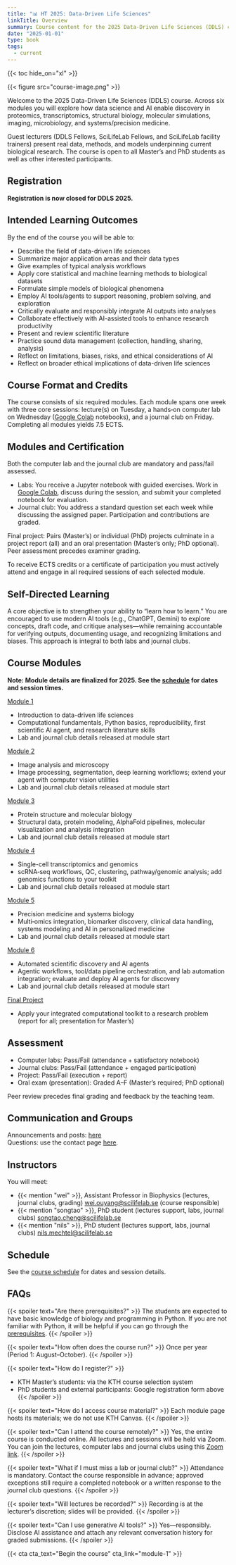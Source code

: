 ```yaml
---
title: "📊 HT 2025: Data-Driven Life Sciences"
linkTitle: Overview
summary: Course content for the 2025 Data-Driven Life Sciences (DDLS) course.
date: "2025-01-01"
type: book
tags:
  - current
---
```


{{< toc hide_on="xl" >}}

{{< figure src="course-image.png" >}}

Welcome to the 2025 Data-Driven Life Sciences (DDLS) course. Across six modules you will explore how data science and AI enable discovery in proteomics, transcriptomics, structural biology, molecular simulations, imaging, microbiology, and systems/precision medicine.

Guest lecturers (DDLS Fellows, SciLifeLab Fellows, and SciLifeLab facility trainers) present real data, methods, and models underpinning current biological research. The course is open to all Master’s and PhD students as well as other interested participants.


## Registration

**Registration is now closed for DDLS 2025.**

<!-- {{< cta cta_text="Click Here to Register" cta_link="https://forms.gle/qaAdz2evTXeDH6949" >}} -->


## Intended Learning Outcomes

By the end of the course you will be able to:

- Describe the field of data-driven life sciences
- Summarize major application areas and their data types
- Give examples of typical analysis workflows
- Apply core statistical and machine learning methods to biological datasets
- Formulate simple models of biological phenomena
- Employ AI tools/agents to support reasoning, problem solving, and exploration
- Critically evaluate and responsibly integrate AI outputs into analyses
- Collaborate effectively with AI-assisted tools to enhance research productivity
- Present and review scientific literature
- Practice sound data management (collection, handling, sharing, analysis)
- Reflect on limitations, biases, risks, and ethical considerations of AI
- Reflect on broader ethical implications of data-driven life sciences

## Course Format and Credits

The course consists of six required modules. Each module spans one week with three core sessions: lecture(s) on Tuesday, a hands‑on computer lab on Wednesday ([Google Colab](https://colab.research.google.com/?utm_source=scs-index) notebooks), and a journal club on Friday. Completing all modules yields 7.5 ECTS.

## Modules and Certification

Both the computer lab and the journal club are mandatory and pass/fail assessed.

- Labs: You receive a Jupyter notebook with guided exercises. Work in [Google Colab](https://colab.research.google.com/?utm_source=scs-index), discuss during the session, and submit your completed notebook for evaluation.
- Journal club: You address a standard question set each week while discussing the assigned paper. Participation and contributions are graded.

Final project: Pairs (Master’s) or individual (PhD) projects culminate in a project report (all) and an oral presentation (Master’s only; PhD optional). Peer assessment precedes examiner grading.

To receive ECTS credits or a certificate of participation you must actively attend and engage in all required sessions of each selected module.

## Self-Directed Learning

A core objective is to strengthen your ability to “learn how to learn.” You are encouraged to use modern AI tools (e.g., ChatGPT, Gemini) to explore concepts, draft code, and critique analyses—while remaining accountable for verifying outputs, documenting usage, and recognizing limitations and biases. This approach is integral to both labs and journal clubs.

## Course Modules

**Note: Module details are finalized for 2025. See the [schedule](./schedule/) for dates and session times.**

[Module 1](./module-1/)  
- Introduction to data-driven life sciences  
- Computational fundamentals, Python basics, reproducibility, first scientific AI agent, and research literature skills
- Lab and journal club details released at module start

[Module 2](./module-2/)  
- Image analysis and microscopy  
- Image processing, segmentation, deep learning workflows; extend your agent with computer vision utilities
- Lab and journal club details released at module start

[Module 3](./module-3/)  
- Protein structure and molecular biology  
- Structural data, protein modeling, AlphaFold pipelines, molecular visualization and analysis integration
- Lab and journal club details released at module start

[Module 4](./module-4/)  
- Single-cell transcriptomics and genomics  
- scRNA‑seq workflows, QC, clustering, pathway/genomic analysis; add genomics functions to your toolkit
- Lab and journal club details released at module start

[Module 5](./module-5/)  
- Precision medicine and systems biology  
- Multi‑omics integration, biomarker discovery, clinical data handling, systems modeling and AI in personalized medicine
- Lab and journal club details released at module start

[Module 6](./module-6/)  
- Automated scientific discovery and AI agents  
- Agentic workflows, tool/data pipeline orchestration, and lab automation integration; evaluate and deploy AI agents for discovery
- Lab and journal club details released at module start

[Final Project](./final-project/)  
- Apply your integrated computational toolkit to a research problem (report for all; presentation for Master’s)

## Assessment

- Computer labs: Pass/Fail (attendance + satisfactory notebook)
- Journal clubs: Pass/Fail (attendance + engaged participation)
- Project: Pass/Fail (execution + report)
- Oral exam (presentation): Graded A–F (Master’s required; PhD optional)

Peer review precedes final grading and feedback by the teaching team.

## Communication and Groups

Announcements and posts: [here](/post/)  
Questions: use the contact page [here](/contact/).

## Instructors

You will meet:  
- {{< mention "wei" >}}, Assistant Professor in Biophysics (lectures, journal clubs, grading) <wei.ouyang@scilifelab.se> (course responsible)  
- {{< mention "songtao" >}}, PhD student (lectures support, labs, journal clubs) <songtao.cheng@scilifelab.se>  
- {{< mention "nils" >}}, PhD student (lectures support, labs, journal clubs) <nils.mechtel@scilifelab.se>

## Schedule

See the [course schedule](./schedule/) for dates and session details.

## FAQs

{{< spoiler text="Are there prerequisites?" >}}
The students are expected to have basic knowledge of biology and programming in Python. If you are not familiar with Python, it will be helpful if you can go through the [prerequisites](./prerequisites).
{{< /spoiler >}}

{{< spoiler text="How often does the course run?" >}}
Once per year (Period 1: August–October).
{{< /spoiler >}}

{{< spoiler text="How do I register?" >}}
- KTH Master’s students: via the KTH course selection system  
- PhD students and external participants: Google registration form above
{{< /spoiler >}}

{{< spoiler text="How do I access course material?" >}}
Each module page hosts its materials; we do not use KTH Canvas.
{{< /spoiler >}}

{{< spoiler text="Can I attend the course remotely?" >}}
Yes, the entire course is conducted online. All lectures and sessions will be held via Zoom. You can join the lectures, computer labs and journal clubs using this [Zoom link](https://kth-se.zoom.us/j/69812177998).
{{< /spoiler >}}

{{< spoiler text="What if I must miss a lab or journal club?" >}}
Attendance is mandatory. Contact the course responsible in advance; approved exceptions still require a completed notebook or a written response to the journal club questions.
{{< /spoiler >}}

{{< spoiler text="Will lectures be recorded?" >}}
Recording is at the lecturer’s discretion; slides will be provided.
{{< /spoiler >}}

{{< spoiler text="Can I use generative AI tools?" >}}
Yes—responsibly. Disclose AI assistance and attach any relevant conversation history for graded submissions.
{{< /spoiler >}}

{{< cta cta_text="Begin the course" cta_link="module-1" >}}